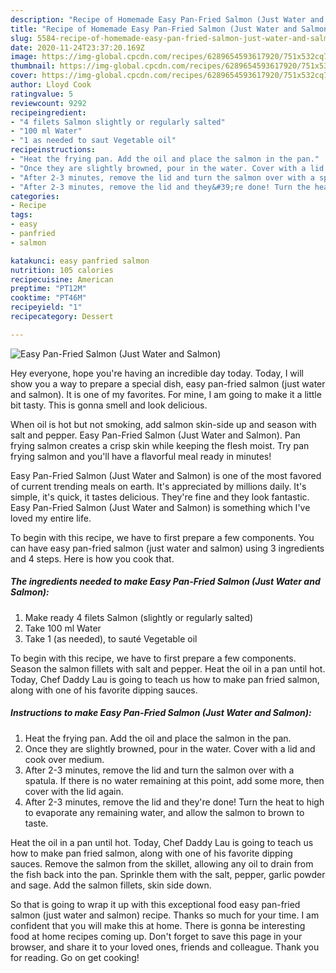 ```yaml
---
description: "Recipe of Homemade Easy Pan-Fried Salmon (Just Water and Salmon)"
title: "Recipe of Homemade Easy Pan-Fried Salmon (Just Water and Salmon)"
slug: 5584-recipe-of-homemade-easy-pan-fried-salmon-just-water-and-salmon
date: 2020-11-24T23:37:20.169Z
image: https://img-global.cpcdn.com/recipes/6289654593617920/751x532cq70/easy-pan-fried-salmon-just-water-and-salmon-recipe-main-photo.jpg
thumbnail: https://img-global.cpcdn.com/recipes/6289654593617920/751x532cq70/easy-pan-fried-salmon-just-water-and-salmon-recipe-main-photo.jpg
cover: https://img-global.cpcdn.com/recipes/6289654593617920/751x532cq70/easy-pan-fried-salmon-just-water-and-salmon-recipe-main-photo.jpg
author: Lloyd Cook
ratingvalue: 5
reviewcount: 9292
recipeingredient:
- "4 filets Salmon slightly or regularly salted"
- "100 ml Water"
- "1 as needed to saut Vegetable oil"
recipeinstructions:
- "Heat the frying pan. Add the oil and place the salmon in the pan."
- "Once they are slightly browned, pour in the water. Cover with a lid and cook over medium."
- "After 2-3 minutes, remove the lid and turn the salmon over with a spatula. If there is no water remaining at this point, add some more, then cover with the lid again."
- "After 2-3 minutes, remove the lid and they&#39;re done! Turn the heat to high to evaporate any remaining water, and allow the salmon to brown to taste."
categories:
- Recipe
tags:
- easy
- panfried
- salmon

katakunci: easy panfried salmon 
nutrition: 105 calories
recipecuisine: American
preptime: "PT12M"
cooktime: "PT46M"
recipeyield: "1"
recipecategory: Dessert

---
```



![Easy Pan-Fried Salmon (Just Water and Salmon)](https://img-global.cpcdn.com/recipes/6289654593617920/751x532cq70/easy-pan-fried-salmon-just-water-and-salmon-recipe-main-photo.jpg)

Hey everyone, hope you're having an incredible day today. Today, I will show you a way to prepare a special dish, easy pan-fried salmon (just water and salmon). It is one of my favorites. For mine, I am going to make it a little bit tasty. This is gonna smell and look delicious.

When oil is hot but not smoking, add salmon skin-side up and season with salt and pepper. Easy Pan-Fried Salmon (Just Water and Salmon). Pan frying salmon creates a crisp skin while keeping the flesh moist. Try pan frying salmon and you&#39;ll have a flavorful meal ready in minutes!

Easy Pan-Fried Salmon (Just Water and Salmon) is one of the most favored of current trending meals on earth. It's appreciated by millions daily. It's simple, it's quick, it tastes delicious. They're fine and they look fantastic. Easy Pan-Fried Salmon (Just Water and Salmon) is something which I've loved my entire life.


To begin with this recipe, we have to first prepare a few components. You can have easy pan-fried salmon (just water and salmon) using 3 ingredients and 4 steps. Here is how you cook that.

<!--inarticleads1-->

##### The ingredients needed to make Easy Pan-Fried Salmon (Just Water and Salmon):

1. Make ready 4 filets Salmon (slightly or regularly salted)
1. Take 100 ml Water
1. Take 1 (as needed), to sauté Vegetable oil


To begin with this recipe, we have to first prepare a few components. Season the salmon fillets with salt and pepper. Heat the oil in a pan until hot. Today, Chef Daddy Lau is going to teach us how to make pan fried salmon, along with one of his favorite dipping sauces. 

<!--inarticleads2-->

##### Instructions to make Easy Pan-Fried Salmon (Just Water and Salmon):

1. Heat the frying pan. Add the oil and place the salmon in the pan.
1. Once they are slightly browned, pour in the water. Cover with a lid and cook over medium.
1. After 2-3 minutes, remove the lid and turn the salmon over with a spatula. If there is no water remaining at this point, add some more, then cover with the lid again.
1. After 2-3 minutes, remove the lid and they&#39;re done! Turn the heat to high to evaporate any remaining water, and allow the salmon to brown to taste.


Heat the oil in a pan until hot. Today, Chef Daddy Lau is going to teach us how to make pan fried salmon, along with one of his favorite dipping sauces. Remove the salmon from the skillet, allowing any oil to drain from the fish back into the pan. Sprinkle them with the salt, pepper, garlic powder and sage. Add the salmon fillets, skin side down. 

So that is going to wrap it up with this exceptional food easy pan-fried salmon (just water and salmon) recipe. Thanks so much for your time. I am confident that you will make this at home. There is gonna be interesting food at home recipes coming up. Don't forget to save this page in your browser, and share it to your loved ones, friends and colleague. Thank you for reading. Go on get cooking!
